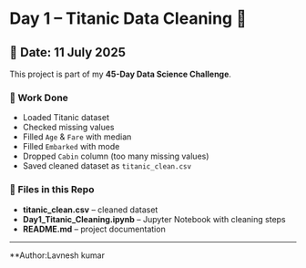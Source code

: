 # Day 1 – Titanic Data Cleaning 🚢

## 📅 Date: 11 July 2025
This project is part of my **45-Day Data Science Challenge**.

### 📌 Work Done
- Loaded Titanic dataset
- Checked missing values
- Filled `Age` & `Fare` with median
- Filled `Embarked` with mode
- Dropped `Cabin` column (too many missing values)
- Saved cleaned dataset as `titanic_clean.csv`



### 💾 Files in this Repo
- **titanic_clean.csv** – cleaned dataset
- **Day1_Titanic_Cleaning.ipynb** – Jupyter Notebook with cleaning steps
- **README.md** – project documentation

---
**Author:Lavnesh kumar
